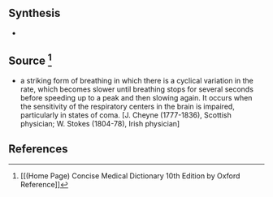 ## Synthesis
- 
## Source [^1]
- a striking form of breathing in which there is a cyclical variation in the rate, which becomes slower until breathing stops for several seconds before speeding up to a peak and then slowing again. It occurs when the sensitivity of the respiratory centers in the brain is impaired, particularly in states of coma. \[J. Cheyne (1777-1836), Scottish physician; W. Stokes (1804-78), Irish physician]
## References

[^1]: [[(Home Page) Concise Medical Dictionary 10th Edition by Oxford Reference]]